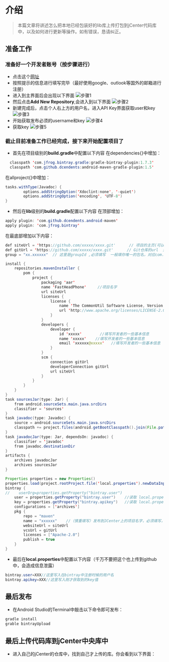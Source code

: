 # 介绍
>本篇文章将讲述怎么把本地已经包装好的lib库上传打包到jCenter代码库中，以及如何进行更新等操作。如有错误，恳请纠正。

## 准备工作
### 准备好一个开发者账号（按步骤进行）
* 点击这个[网址](https://bintray.com/signup/oss)
* 按照提示的信息进行填写完毕（最好使用google、outlook等国外的邮箱进行注册）
* 进入到主界面后会出现以下界面
![步骤1](https://github.com/MaosanDao/AndroidQuickCheckList/blob/master/uploadJcenter/2.png)
* 然后点击**Add New Repository**,会进入到以下界面
![步骤2](https://github.com/MaosanDao/AndroidQuickCheckList/blob/master/uploadJcenter/5.png)
* 新建完成后，点击个人右上方的用户名，进入API Key界面获取user和key
![步骤3](https://github.com/MaosanDao/AndroidQuickCheckList/blob/master/uploadJcenter/1.png)
* 开始获取发布必须的username和key
![步骤4](https://github.com/MaosanDao/AndroidQuickCheckList/blob/master/uploadJcenter/3.png)
* 获取key
![步骤5](https://github.com/MaosanDao/AndroidQuickCheckList/blob/master/uploadJcenter/4.png)
### 截止目前准备工作已经完成，接下来开始配置项目了
* 首先在项目级别的**build.gradle**中配置以下内容
在dependencies{}中增加：
```java
  classpath 'com.jfrog.bintray.gradle:gradle-bintray-plugin:1.7.3'
  classpath 'com.github.dcendents:android-maven-gradle-plugin:1.5'
``` 

在allproject{}中增加：
```Java
tasks.withType(Javadoc) {
        options.addStringOption('Xdoclint:none', '-quiet')
        options.addStringOption('encoding', 'UTF-8')
}
```
* 然后在**lib**级别的**build.gradle**配置以下内容
在顶部增加：
```java
apply plugin: 'com.github.dcendents.android-maven'
apply plugin: 'com.jfrog.bintray'
```
在最底部增加以下内容：
```Java
def siteUrl = 'https://github.com/xxxxx/xxxx.git'      // 项目的主页(可以写自己的库的GitHub地址)
def gitUrl = 'https://github.com/xxxxx/xxxx.git'      // Git仓库的url  这个是说明，可随便填
group = "xx.xxxxxx"  // 这里是groupId ,必须填写  一般填你唯一的包名，对应com.squareup.okhttp3:okhttp:3.4.1中的com.squareup.okhttp3部分

install {
    repositories.mavenInstaller {
        pom {
            project {
                packaging 'aar'
                name 'FastHeadPhone'     //项目名字
                url siteUrl
                licenses {
                    license {
                        name 'The CommonUtil Software License, Version 1.0.0'
                        url 'http://www.apache.org/licenses/LICENSE-2.0.txt'
                    }
                }
                developers {
                    developer {
                        id 'xxxxx'        //填写开发者的一些基本信息
                        name 'xxxxx'    //填写开发者的一些基本信息
                        email 'xxxxxx@xxxxx'   //填写开发者的一些基本信息
                    }
                }
                scm {
                    connection gitUrl
                    developerConnection gitUrl
                    url siteUrl
                }
            }
        }
    }
}
task sourcesJar(type: Jar) {
    from android.sourceSets.main.java.srcDirs
    classifier = 'sources'
}
task javadoc(type: Javadoc) {
    source = android.sourceSets.main.java.srcDirs
    classpath += project.files(android.getBootClasspath().join(File.pathSeparator))
}
task javadocJar(type: Jar, dependsOn: javadoc) {
    classifier = 'javadoc'
    from javadoc.destinationDir
}
artifacts {
    archives javadocJar
    archives sourcesJar
}

Properties properties = new Properties()
properties.load(project.rootProject.file('local.properties').newDataInputStream())
bintray {
//    userOrg=properties.getProperty("bintray.user")
    user = properties.getProperty("bintray.user")    //读取 local.properties 文件里面的 bintray.user
    key = properties.getProperty("bintray.apikey")   //读取 local.properties 文件里面的 bintray.apikey
    configurations = ['archives']
    pkg {
        repo = "maven"
        name = "xxxxxx"    //（慎重填写）发布到JCenter上的项目名字，必须填写，对应com.squareup.okhttp3:okhttp:3.4.1中的okhttp
        websiteUrl = siteUrl
        vcsUrl = gitUrl
        licenses = ["Apache-2.0"]
        publish = true
    }
}
```
* 最后在**local.properties**中配置以下内容（千万不要把这个也上传到github中，会造成信息泄露）
```Java
bintray.user=XXX//这里写入在bintray中注册时候的用户名
bintray.apikey=XXX//这里写入刚才获取到的key值
```
## 最后发布
* 在Android Studio的Terminal中敲击以下命令即可发布：
```Java
gradle install
grable bintrayUpload
```
## 最后上传代码库到jCenter中央库中
* 进入自己的jCenter的仓库中，找到自己才上传的库。你会看到以下界面：


